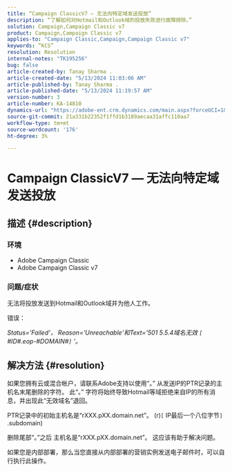 ```yaml
---
title: “Campaign ClassicV7 — 无法向特定域发送投放”
description: “了解如何对Hotmail和Outlook域的投放失败进行故障排除。”
solution: Campaign,Campaign Classic v7
product: Campaign,Campaign Classic v7
applies-to: "Campaign Classic,Campaign,Campaign Classic v7"
keywords: “KCS”
resolution: Resolution
internal-notes: "TK195256"
bug: false
article-created-by: Tanay Sharma .
article-created-date: "5/13/2024 11:03:06 AM"
article-published-by: Tanay Sharma .
article-published-date: "5/13/2024 11:19:57 AM"
version-number: 3
article-number: KA-14810
dynamics-url: "https://adobe-ent.crm.dynamics.com/main.aspx?forceUCI=1&pagetype=entityrecord&etn=knowledgearticle&id=9d2dad5a-1811-ef11-9f8a-6045bd02b206"
source-git-commit: 21a331b22352f1ffd1b3189aecaa31affc110aa7
workflow-type: tm+mt
source-wordcount: '176'
ht-degree: 3%

---
```


# Campaign ClassicV7 — 无法向特定域发送投放

## 描述 {#description}


### 环境

- Adobe Campaign Classic
- Adobe Campaign Classic v7


### 问题/症状

无法将投放发送到Hotmail和Outlook域并为他人工作。

错误：

*Status=&#39;Failed&#39;， Reason=&#39;Unreachable&#39;和Text=&#39;501 5.5.4域名无效 `[` #ID#.eop-#DOMAIN#`]` ’。*





## 解决方法 {#resolution}


如果您拥有云或混合帐户，请联系Adobe支持以使用“。” 从发送IP的PTR记录的主机名末尾删除的字符。 此“。” 字符将始终导致Hotmail等域拒绝来自IP的所有消息，并出现此“无效域名”退回。

PTR记录中的初始主机名是“rXXX.pXX.domain.net”。 (r)`[` IP最后一个八位字节`]` .subdomain)

删除尾部“。”之后 主机名是“rXXX.pXX.domain.net”。 这应该有助于解决问题。

如果您是内部部署，那么当您直接从内部部署的营销实例发送电子邮件时，可以自行执行此操作。
